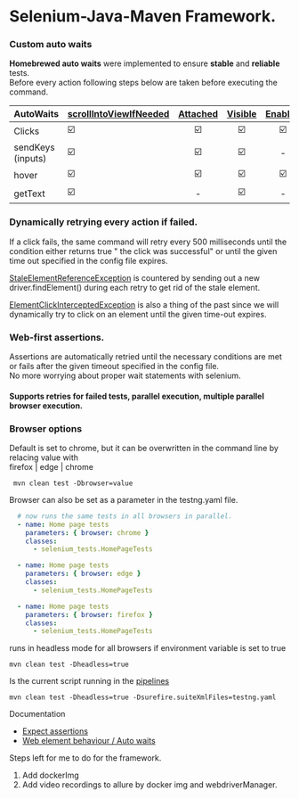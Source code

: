 # Selenium-Java-Maven Framework.


### Custom auto waits
**Homebrewed auto waits** were implemented to ensure **stable** and **reliable** tests.  
Before every action following steps below are taken before executing the command.  


| AutoWaits              | [scrollIntoViewIfNeeded]() | [Attached](https://developer.mozilla.org/en-US/docs/Web/API/Node/isConnected) |    [Visible](https://www.selenium.dev/documentation/webdriver/elements/information/#is-displayed)     | [Enabled](https://www.selenium.dev/documentation/webdriver/elements/information/#is-enabled) | [Focus](https://developer.mozilla.org/en-US/docs/Web/API/HTMLElement/focus) | 
|:-----------------------|----------------------------|:-----------------------------------------------------------------------------:|:------------------:|:--------------------------------------------------------------------------------------------:|-----------|
| Clicks                 |      :ballot_box_with_check:	 |                            :ballot_box_with_check:                            | :ballot_box_with_check: |                                   :ballot_box_with_check:                                    |           |
| sendKeys (inputs)      |      :ballot_box_with_check:	 |                            :ballot_box_with_check:                            | :ballot_box_with_check: |                                              -                                               |     :ballot_box_with_check:       |
| hover                  |      :ballot_box_with_check:	 |                            :ballot_box_with_check:                            | :ballot_box_with_check: |                                   :ballot_box_with_check:                                    |           |
| getText                |      :ballot_box_with_check:	 |                                       -                                       | :ballot_box_with_check: |                                              -                                               |           |

### Dynamically retrying every action if failed.
If a click fails, the same command will retry every 500 milliseconds until the condition either returns true " the click was successful" or until the given time out specified in the config file expires.

[StaleElementReferenceException](https://www.selenium.dev/selenium/docs/api/java/org/openqa/selenium/StaleElementReferenceException.html) is countered by sending out a new driver.findElement() during each retry to get rid of the stale element.

[ElementClickInterceptedException](https://www.selenium.dev/selenium/docs/api/java/org/openqa/selenium/ElementClickInterceptedException.html) is also a thing of the past since we will dynamically try to click on an element until the given time-out expires.

### Web-first assertions.
Assertions are automatically retried until the necessary conditions are met or fails after the given timeout specified in the config file.  
No more worrying about proper wait statements with selenium.

#### Supports retries for failed tests, parallel execution, multiple parallel browser execution.

### Browser options
Default is set to chrome, but it can be overwritten in the command line by relacing value with  
firefox | edge | chrome
````shell
 mvn clean test -Dbrowser=value
````
Browser can also be set as a parameter in the testng.yaml file.
```yaml
  # now runs the same tests in all browsers in parallel.
  - name: Home page tests
    parameters: { browser: chrome }
    classes:
      - selenium_tests.HomePageTests

  - name: Home page tests
    parameters: { browser: edge }
    classes:
      - selenium_tests.HomePageTests

  - name: Home page tests
    parameters: { browser: firefox }
    classes:
      - selenium_tests.HomePageTests
```
runs in headless mode for all browsers if environment variable is set to true
````shell
mvn clean test -Dheadless=true
````
Is the current script running in the [pipelines](https://github.com/oscargforce/Selenium-Java-Framework/actions)
````shell
mvn clean test -Dheadless=true -Dsurefire.suiteXmlFiles=testng.yaml
````

Documentation
 - [Expect assertions](https://github.com/oscargforce/Selenium-Java-Framework/blob/main/documentation/Expect.md)
 - [Web element behaviour / Auto waits](https://github.com/oscargforce/Selenium-Java-Framework/blob/main/documentation/WebElementBehaviour.md)

Steps left for me to do for the framework.

1. Add dockerImg
2. Add video recordings to allure by docker img and webdriverManager.

